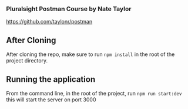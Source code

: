 ### Pluralsight Postman Course by Nate Taylor
https://github.com/taylonr/postman

## After Cloning
After cloning the repo, make sure to run `npm install` in the root of the project directory.

## Running the application
From the command line, in the root of the project, run `npm run start:dev` this will start the server on port 3000
